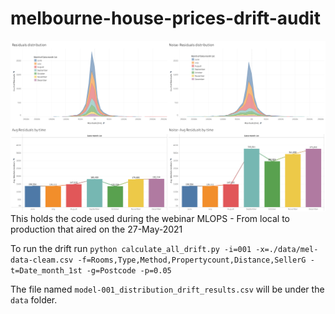 # melbourne-house-prices-drift-audit
![Drift](drift.png)
This holds the code used during the webinar MLOPS - From local to production that aired on the 27-May-2021

To run the drift run `python calculate_all_drift.py -i=001 -x=./data/mel-data-cleam.csv -f=Rooms,Type,Method,Propertycount,Distance,SellerG -t=Date_month_1st -g=Postcode -p=0.05`

The file named `model-001_distribution_drift_results.csv` will be under the `data` folder.
